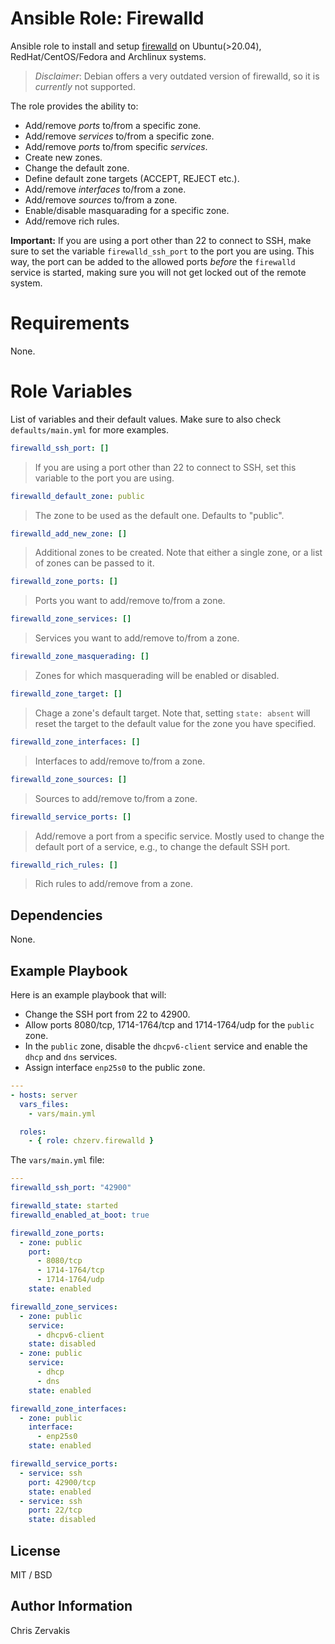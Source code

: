 # Ansible Role: Firewalld

Ansible role to install and setup [firewalld](https://firewalld.org) on Ubuntu(>20.04), RedHat/CentOS/Fedora and Archlinux systems.

> *Disclaimer*: Debian offers a very outdated version of firewalld, so it is *currently* not supported.

The role provides the ability to:

+ Add/remove *ports* to/from a specific zone.
+ Add/remove *services* to/from a specific zone.
+ Add/remove *ports* to/from specific *services*.
+ Create new zones.
+ Change the default zone.
+ Define default zone targets (ACCEPT, REJECT etc.).
+ Add/remove *interfaces* to/from a zone.
+ Add/remove *sources* to/from a zone.
+ Enable/disable masquarading for a specific zone.
+ Add/remove rich rules.

**Important:** If you are using a port other than 22 to connect to SSH, make sure to set the variable `firewalld_ssh_port` to the port you are using. This way, the port can be added to the allowed ports *before* the `firewalld` service is started, making sure you will not get locked out of the remote system.

# Requirements

None.

# Role Variables

List of variables and their default values. Make sure to also check `defaults/main.yml` for more examples.

```yaml
firewalld_ssh_port: []
```

> If you are using a port other than 22 to connect to SSH, set this variable to the port you are using.

```yaml
firewalld_default_zone: public
```

> The zone to be used as the default one. Defaults to "public".

```yaml
firewalld_add_new_zone: []
```

> Additional zones to be created. Note that either a single zone, or a list of zones can be passed to it. 

```yaml
firewalld_zone_ports: []
```

> Ports you want to add/remove to/from a zone. 

```yaml
firewalld_zone_services: []
```

> Services you want to add/remove to/from a zone. 

```yaml
firewalld_zone_masquerading: []
```

> Zones for which masquerading will be enabled or disabled.

```yaml
firewalld_zone_target: []
```

> Chage a zone's default target. Note that, setting `state: absent` will reset the target to the default value for the zone you have specified.

```yaml
firewalld_zone_interfaces: []
```

> Interfaces to add/remove to/from a zone.

```yaml
firewalld_zone_sources: []
```

> Sources to add/remove to/from a zone.

```yaml
firewalld_service_ports: []
```

> Add/remove a port from a specific service. Mostly used to change the default port of a service, e.g., to change the default SSH port.

```yaml
firewalld_rich_rules: []
```

> Rich rules to add/remove from a zone. 

Dependencies
------------

None.

## Example Playbook

Here is an example playbook that will:

+ Change the SSH port from 22 to 42900.
+ Allow ports 8080/tcp, 1714-1764/tcp and 1714-1764/udp for the `public` zone.
+ In the `public` zone, disable the `dhcpv6-client` service and enable the `dhcp` and `dns` services.
+ Assign interface `enp25s0` to the public zone.

```yaml
---
- hosts: server
  vars_files:
    - vars/main.yml

  roles:
    - { role: chzerv.firewalld }
```

The `vars/main.yml` file:

```yaml
---
firewalld_ssh_port: "42900"

firewalld_state: started
firewalld_enabled_at_boot: true

firewalld_zone_ports:
  - zone: public
    port:
      - 8080/tcp
      - 1714-1764/tcp
      - 1714-1764/udp
    state: enabled

firewalld_zone_services:
  - zone: public
    service:
      - dhcpv6-client
    state: disabled
  - zone: public
    service:
      - dhcp
      - dns
    state: enabled

firewalld_zone_interfaces:
  - zone: public
    interface: 
      - enp25s0
    state: enabled

firewalld_service_ports:
  - service: ssh
    port: 42900/tcp
    state: enabled
  - service: ssh
    port: 22/tcp
    state: disabled
```

## License

MIT / BSD

## Author Information

Chris Zervakis


